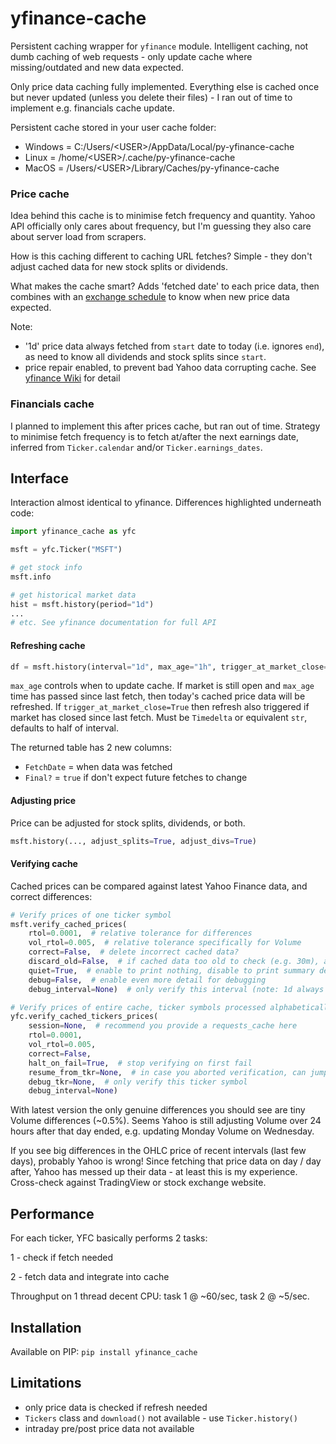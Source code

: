 # yfinance-cache
Persistent caching wrapper for `yfinance` module. Intelligent caching, not dumb caching of web requests - only update cache where missing/outdated and new data expected.

Only price data caching fully implemented. Everything else is cached once but never updated (unless you delete their files) - I ran out of time to implement e.g. financials cache update.

Persistent cache stored in your user cache folder:
- Windows = C:/Users/\<USER\>/AppData/Local/py-yfinance-cache
- Linux = /home/\<USER\>/.cache/py-yfinance-cache
- MacOS = /Users/\<USER\>/Library/Caches/py-yfinance-cache

### Price cache

Idea behind this cache is to minimise fetch frequency and quantity. Yahoo API officially only cares about frequency, but I'm guessing they also care about server load from scrapers.

How is this caching different to caching URL fetches? Simple - they don't adjust cached data for new stock splits or dividends.

What makes the cache smart? Adds 'fetched date' to each price data, then combines with an [exchange schedule](https://github.com/gerrymanoim/exchange_calendars) to know when new price data expected. 

Note:
- '1d' price data always fetched from `start` date to today (i.e. ignores `end`), as need to know all dividends and stock splits since `start`.
- price repair enabled, to prevent bad Yahoo data corrupting cache. See [yfinance Wiki](https://github.com/ranaroussi/yfinance/wiki/Price-repair) for detail

### Financials cache

I planned to implement this after prices cache, but ran out of time. Strategy to minimise fetch frequency is to fetch at/after the next earnings date, inferred from `Ticker.calendar` and/or `Ticker.earnings_dates`.

## Interface
Interaction almost identical to yfinance. Differences highlighted underneath code:

```python
import yfinance_cache as yfc

msft = yfc.Ticker("MSFT")

# get stock info
msft.info

# get historical market data
hist = msft.history(period="1d")
...
# etc. See yfinance documentation for full API
```

#### Refreshing cache
```python
df = msft.history(interval="1d", max_age="1h", trigger_at_market_close=False, ...)
```
`max_age` controls when to update cache. If market is still open and `max_age` time has passed since last fetch, then today's cached price data will be refreshed. If `trigger_at_market_close=True` then refresh also triggered if market has closed since last fetch. Must be `Timedelta` or equivalent `str`, defaults to half of interval. 

The returned table has 2 new columns:
- `FetchDate` = when data was fetched
- `Final?` = `true` if don't expect future fetches to change

#### Adjusting price
Price can be adjusted for stock splits, dividends, or both.
```python
msft.history(..., adjust_splits=True, adjust_divs=True)
```

#### Verifying cache
Cached prices can be compared against latest Yahoo Finance data, and correct differences:
```python
# Verify prices of one ticker symbol
msft.verify_cached_prices(
	rtol=0.0001,  # relative tolerance for differences
	vol_rtol=0.005,  # relative tolerance specifically for Volume
	correct=False,  # delete incorrect cached data?
	discard_old=False,  # if cached data too old to check (e.g. 30m), assume incorrect and delete?
	quiet=True,  # enable to print nothing, disable to print summary detail of why cached data wrong
	debug=False,  # enable even more detail for debugging 
	debug_interval=None)  # only verify this interval (note: 1d always verified)

# Verify prices of entire cache, ticker symbols processed alphabetically. Recommend using `requests_cache` session.
yfc.verify_cached_tickers_prices(
	session=None,  # recommend you provide a requests_cache here
	rtol=0.0001,
	vol_rtol=0.005,
	correct=False,
	halt_on_fail=True,  # stop verifying on first fail
	resume_from_tkr=None,  # in case you aborted verification, can jump ahead to this ticker symbol. Append '+1' to start AFTER the ticker
	debug_tkr=None,  # only verify this ticker symbol
	debug_interval=None)
```

With latest version the only genuine differences you should see are tiny Volume differences (~0.5%). Seems Yahoo is still adjusting Volume over 24 hours after that day ended, e.g. updating Monday Volume on Wednesday.

If you see big differences in the OHLC price of recent intervals (last few days), probably Yahoo is wrong! Since fetching that price data on day / day after, Yahoo has messed up their data - at least this is my experience. Cross-check against TradingView or stock exchange website.

## Performance

For each ticker, YFC basically performs 2 tasks:

1 - check if fetch needed

2 - fetch data and integrate into cache

Throughput on 1 thread decent CPU: task 1 @ ~60/sec, task 2 @ ~5/sec.

## Installation

Available on PIP: `pip install yfinance_cache`

## Limitations

- only price data is checked if refresh needed
- `Tickers` class and `download()` not available - use `Ticker.history()`
- intraday pre/post price data not available
